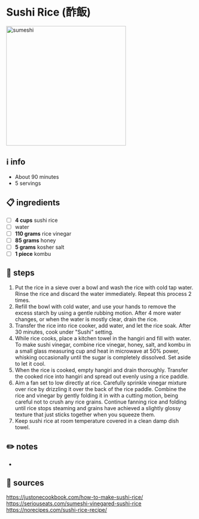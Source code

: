 # Sushi Rice (酢飯)
<img src="https://www.justonecookbook.com/wp-content/uploads/2019/08/How-to-Make-Sushi-Rice-3329-I.jpg" alt="sumeshi" width="320"/>

## ℹ️ info
* About 90 minutes
* 5 servings

## 📋 ingredients
- [ ] **4	cups**	sushi rice
- [ ] water
- [ ] **110	grams**	rice vinegar
- [ ] **85	grams**	honey
- [ ] **5	grams**	kosher salt
- [ ] **1	piece**	kombu

## 🔪 steps
1. Put the rice in a sieve over a bowl and wash the rice with cold tap water. Rinse the rice and discard the water immediately. Repeat this process 2 times.
2. Refill the bowl with cold water, and use your hands to remove the excess starch by using a gentle rubbing motion. After 4 more water changes, or when the water is mostly clear, drain the rice.
3. Transfer the rice into rice cooker, add water, and let the rice soak. After 30 minutes, cook under "Sushi" setting.
4. While rice cooks, place a kitchen towel in the hangiri and fill with water. To make sushi vinegar, combine rice vinegar, honey, salt, and kombu in a small glass measuring cup and heat in microwave at 50% power, whisking occasionally until the sugar is completely dissolved. Set aside to let it cool.
5. When the rice is cooked, empty hangiri and drain thoroughly. Transfer the cooked rice into hangiri and spread out evenly using a rice paddle.
6. Aim a fan set to low directly at rice. Carefully sprinkle vinegar mixture over rice by drizzling it over the back of the rice paddle. Combine the rice and vinegar by gently folding it in with a cutting motion, being careful not to crush any rice grains. Continue fanning rice and folding until rice stops steaming and grains have achieved a slightly glossy texture that just sticks together when you squeeze them.
7. Keep sushi rice at room temperature covered in a clean damp dish towel.

## ✏️ notes
* 

## 🔗 sources
https://justonecookbook.com/how-to-make-sushi-rice/  
https://seriouseats.com/sumeshi-vinegared-sushi-rice  
https://norecipes.com/sushi-rice-recipe/  
